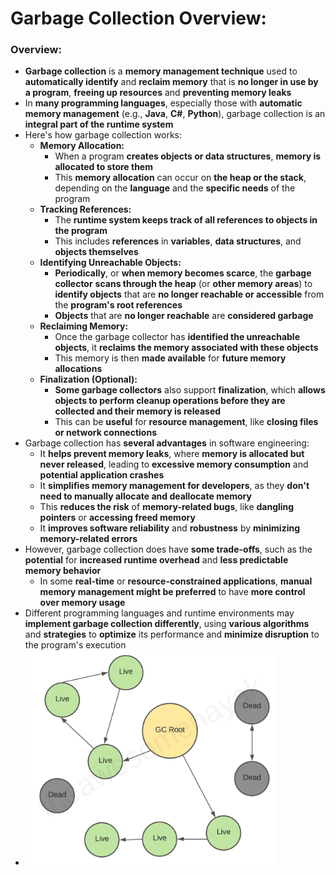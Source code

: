 # Garbage Collection Overview:

### Overview:
* **Garbage collection** is a **memory management technique** used to **automatically identify** and **reclaim memory** 
  that is **no longer in use by a program**, **freeing up resources** and **preventing memory leaks**
* In **many programming languages**, especially those with **automatic memory management** (e.g., **Java**, **C#**, 
  **Python**), garbage collection is an **integral part of the runtime system**
* Here's how garbage collection works:
  * **Memory Allocation:**
    * When a program **creates objects or data structures**, **memory is allocated to store them**
    * This **memory allocation** can occur on **the heap or the stack**, depending on the **language** and the 
      **specific needs** of the program
  * **Tracking References:**
    * The **runtime system keeps track of all references to objects in the program**
    * This includes **references** in **variables**, **data structures**, and **objects themselves**
  * **Identifying Unreachable Objects:**
    * **Periodically**, or **when memory becomes scarce**, the **garbage collector** **scans through the heap** (or 
      **other memory areas**) to **identify objects** that are **no longer reachable or accessible** from the 
      **program's root references**
    * **Objects** that are **no longer reachable** are **considered garbage**
  * **Reclaiming Memory:**
    * Once the garbage collector has **identified the unreachable objects**, it **reclaims the memory associated with 
      these objects**
    * This memory is then **made available** for **future memory allocations**
  * **Finalization (Optional):**
    * **Some garbage collectors** also support **finalization**, which **allows objects to perform cleanup operations 
      before they are collected and their memory is released**
    * This can be **useful** for **resource management**, like **closing files or network connections**
* Garbage collection has **several advantages** in software engineering:
  * It **helps prevent memory leaks**, where **memory is allocated but never released**, leading to **excessive memory 
    consumption** and **potential application crashes**
  * It **simplifies memory management for developers**, as they **don't need to manually allocate and deallocate 
    memory**
  * This **reduces the risk** of **memory-related bugs**, like **dangling pointers** or **accessing freed memory**
  * It **improves software reliability** and **robustness** by **minimizing memory-related errors**
* However, garbage collection does have **some trade-offs**, such as the **potential** for **increased runtime 
  overhead** and **less predictable memory behavior**
  * In some **real-time** or **resource-constrained applications**, **manual memory management might be preferred** to
    have **more control over memory usage**
* Different programming languages and runtime environments may **implement garbage collection differently**, using 
  **various algorithms** and **strategies** to **optimize** its performance and **minimize disruption** to the program's 
  execution
* <img src="images/Garbage_Collection_Diagram.png" width="400">